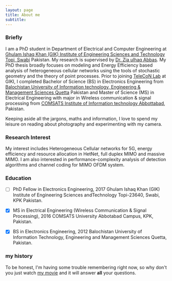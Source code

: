 ```yaml
---
layout: page
title: About me
subtitle: 
---
```


### Briefly
I am a PhD student in Department of Electrical and Computer Engineering at [Ghulam Ishaq Khan (GIK) Institute of Engineering Sciences and Technology Topi, Swabi](http://giki.edu.pk) Pakistan. My research is supervised by  [Dr. Zia ulhaq Abbas](https://www.giki.edu.pk/Faculty/Dr-Zia-ul-Haq-Abbas). My PhD thesis broadly focuses on modeling and Energy Efficiency based analysis of heterogeneous cellular networks using the tools of stochastic geometry and the theory of point processes. Prior to joining [TeleCoN Lab](https://www.giki.edu.pk/telecon) at GIKI, I completed Bachelor of Science (BS) in Electronics Engineering from [Balochistan University of Information technology, Engineering & Management Sciences Quetta](http://www.buitms.edu.pk/) Pakistan and Master of Science (MS) in Electrical Engineering with major in Wireless communication & signal processing from [COMSATS Institute of Information technology Abbottabad](http://ciit-atd.edu.pk/), Pakistan.


Keeping aside all the jargons, maths and information, I love to spend my leisure on reading about photography and experimenting with my camera.


### Research Interest

My interest includes Heterogeneous Cellular networks for 5G, energy efficiency and resource allocation in HetNet, full duplex MIMO and massive MIMO. I am also interested in performance-complexity analysis of detection algorithms and channel coding for MIMO OFDM system.


### Education

- [ ] PhD Fellow in Electronics Engineering, 2017
      Ghulam Ishaq Khan (GIK) Institute of Engineering Sciences andTechnology Topi-23640, Swabi, KPK Pakistan.
      
- [x] MS in Electrical Engineering (Wireless Communication & Signal Processing), 2016
      COMSATS University Abbotabad Campus, KPK, Pakistan.
      
- [x] BS in Electronics Engineering, 2012
      Balochistan University of Information Technology, Engineering and Management Sciences Quetta, Pakistan.
      


### my history

To be honest, I'm having some trouble remembering right now, so why don't you just watch [my movie](http://en.wikipedia.org/wiki/The_Princess_Bride_%28film%29) and it will answer **all** your questions.
